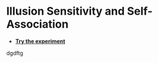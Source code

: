 # Illusion Sensitivity and Self-Association

- [**Try the experiment**](https://realitybending.github.io/IllusionGameSelfAssociation/experiment/)

dgdftg